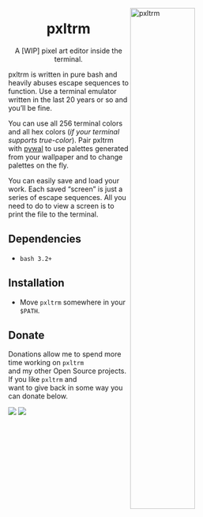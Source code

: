 <img src="https://i.imgur.com/v2CckqD.png" alt="pxltrm" align="right"
width="51%">

<h1 align="center">pxltrm</h1> <p align="center">A [WIP] pixel art editor
inside the terminal.</p>

pxltrm is written in pure bash and heavily abuses escape sequences to
function. Use a terminal emulator written in the last 20 years or so and
you’ll be fine.

You can use all 256 terminal colors and all hex colors (*if your terminal
supports true-color*). Pair pxltrm with
[pywal](https://github.com/dylanaraps/pywal) to use palettes generated
from your wallpaper and to change palettes on the fly.

You can easily save and load your work. Each saved “screen” is just a
series of escape sequences. All you need to do to view a screen is to
print the file to the terminal.

<!--Multiple “brushes” are also supported. They’re just characters so you
can draw with pretty much anything you like.-->


## Dependencies

- `bash 3.2+`


## Installation

- Move `pxltrm` somewhere in your `$PATH`.


## Donate

Donations allow me to spend more time working on `pxltrm`<br>and my other
Open Source projects. If you like `pxltrm` and<br>want to give back in some
way you can donate below.

<a href="https://www.paypal.com/cgi-bin/webscr?cmd=_s-xclick&hosted_button_id=V7QNJNKS3WYVS"><img src="https://img.shields.io/badge/donate-paypal-green.svg"></a> <a href="https://www.patreon.com/dyla"><img src="https://img.shields.io/badge/donate-patreon-yellow.svg"></a>

